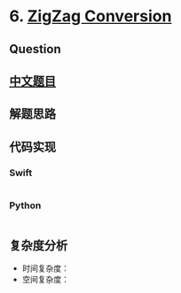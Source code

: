# 6. [ZigZag Conversion](https://leetcode.com/problems/zigzag-conversion/)

## Question



## [中文题目](https://leetcode-cn.com/problems/zigzag-conversion/)



## 解题思路



## 代码实现

### Swift

```swift

```

### Python

```python

```

## 复杂度分析

- 时间复杂度：
- 空间复杂度：
